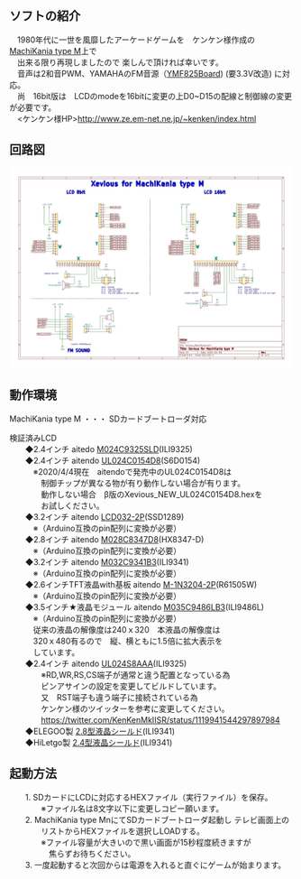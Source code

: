 ## ソフトの紹介  

　1980年代に一世を風靡したアーケードゲームを　ケンケン様作成の [MachiKania type M](http://www.ze.em-net.ne.jp/~kenken/machikania/typem.html)上で  
　出来る限り再現しましたので 楽しんで頂ければ幸いです。  
　音声は2和音PWM、YAMAHAのFM音源（[YMF825Board](http://uda.la/fm/)) (要3.3V改造)  に対応。  
　尚　16bit版は　LCDのmodeを16bitに変更の上D0~D15の配線と制御線の変更が必要です。  
　<ケンケン様HP>http://www.ze.em-net.ne.jp/~kenken/index.html  　

## 回路図  
![](Xevious_MachiKania.jpg)  

## 動作環境  

MachiKania type M ・・・ SDカードブートローダ対応  

  検証済みLCD  
　　◆2.4インチ aitedo [M024C9325SLD](https://www.aitendo.com/product/15381 )(ILI9325)  
　　◆2.4インチ aitendo [UL024C0154D8](https://www.aitendo.com/product/16104)(S6D0154)  
　　　※2020/4/4現在　aitendoで発売中のUL024C0154D8は  
　　　　制御チップが異なる物が有り動作しない場合が有ります。  
　　　　動作しない場合　β版のXevious_NEW_UL024C0154D8.hexを  
　　　　お試しください。  
　　◆3.2インチ aitendo [LCD032-2P](https://www.aitendo.com/product/13748)(SSD1289)  
　　　※（Arduino互換のpin配列に変換が必要）  
　　◆2.8インチ aitendo [M028C8347D8](https://www.aitendo.com/product/10942)(HX8347-D)  
　　　※（Arduino互換のpin配列に変換が必要）  
　　◆3.2インチ aitendo [M032C9341B3](https://www.aitendo.com/product/11138)(ILI9341)  
　　　※（Arduino互換のpin配列に変換が必要）  
　　◆2.6インチTFT液晶with基板 aitendo [M-1N3204-2P](https://www.aitendo.com/product/11975)(R61505W)  
　　　※（Arduino互換のpin配列に変換が必要）  
　　◆3.5インチ★液晶モジュール aitendo [M035C9486LB3](https://www.aitendo.com/product/11138)(ILI9486L)   
　　　※（Arduino互換のpin配列に変換が必要）  
　　　従来の液晶の解像度は240ｘ320　本液晶の解像度は  
　　　320ｘ480有るので　縦、横ともに1.5倍に拡大表示を  
　　　しています。  
　　◆2.4インチ aitendo [UL024S8AAA](https://www.aitendo.com/product/13414)(ILI9325)  
　　　　※RD,WR,RS,CS端子が通常と違う配置となっている為  
　　　　ピンアサインの設定を変更してビルドしています。  
　　　　又　RST端子も違う端子に接続されている為  
　　　　ケンケン様のツイッターを参考に変更してください。  
　　　　https://twitter.com/KenKenMkIISR/status/1119941544297897984  
　　◆ELEGOO製 [2.8型液晶シールド](https://www.amazon.co.jp/gp/product/B06Y5ZXXL8)(ILI9341)  
　　◆HiLetgo製 [2.4型液晶シールド](https://www.amazon.co.jp/gp/product/B0722DPHN6)(ILI9341)  
  
## 起動方法
　　1. SDカードにLCDに対応するHEXファイル（実行ファイル）を保存。  
　　　　※ファイル名は8文字以下に変更しコピー願います。  
　　2. MachiKania type MnにてSDカードブートローダ起動し テレビ画面上の  
　　　　リストからHEXファイルを選択しLOADする。  
　　　　※ファイル容量が大きいので黒い画面が15秒程度続きますが  
　　　　　焦らずお待ちください。  
　　3. 一度起動すると次回からは電源を入れると直ぐにゲームが始まります。  
